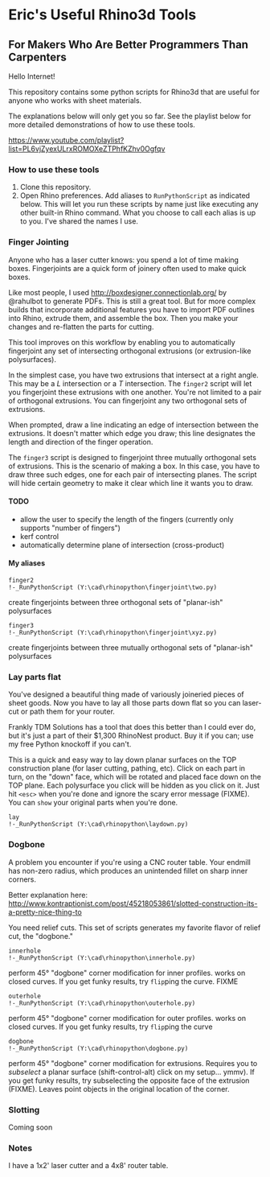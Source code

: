 # Eric's Useful Rhino3d Tools
## For Makers Who Are Better Programmers Than Carpenters

Hello Internet!

This repository contains some python scripts for Rhino3d that are useful for anyone who works with sheet materials.

The explanations below will only get you so far.  See the playlist below for more detailed demonstrations of how to use these tools.

https://www.youtube.com/playlist?list=PL6vjZyexULrxROMOXeZTPhfKZhv0Ogfqv



### How to use these tools

1. Clone this repository.
1. Open Rhino preferences.  Add aliases to `RunPythonScript` as indicated below.  This will let you run these scripts by name just like executing any other built-in Rhino command.  What you choose to call each alias is up to you.  I've shared the names I use.

### Finger Jointing

Anyone who has a laser cutter knows: you spend a lot of time making boxes.  Fingerjoints are a quick form of joinery often used to make quick boxes.

Like most people, I used http://boxdesigner.connectionlab.org/ by @rahulbot to generate PDFs.  This is still a great tool. But for more complex builds that incorporate additional features you have to import PDF outlines into Rhino, extrude them, and assemble the box.  Then you make your changes and re-flatten the parts for cutting.

This tool improves on this workflow by enabling you to automatically fingerjoint any set of intersecting orthogonal extrusions (or extrusion-like polysurfaces).

In the simplest case, you have two extrusions that intersect at a right angle.  This may be a *L* intersection or a *T* intersection.  The `finger2` script will let you fingerjoint these extrusions with one another.  You're not limited to a pair of orthogonal extrusions.  You can fingerjoint any two orthogonal sets of extrusions.

When prompted, draw a line indicating an edge of intersection between the extrusions.  It doesn't matter which edge you draw; this line designates the length and direction of the finger operation.

The `finger3` script is designed to fingerjoint three mutually orthogonal sets of extrusions.  This is the scenario of making a box.  In this case, you have to draw three such edges, one for each pair of intersecting planes.  The script will hide certain geometry to make it clear which line it wants you to draw.

#### TODO

* allow the user to specify the length of the fingers (currently only supports "number of fingers")
* kerf control
* automatically determine plane of intersection (cross-product)

#### My aliases

```
finger2
!-_RunPythonScript (Y:\cad\rhinopython\fingerjoint\two.py)
```

create fingerjoints between three orthogonal sets of "planar-ish" polysurfaces

```
finger3
!-_RunPythonScript (Y:\cad\rhinopython\fingerjoint\xyz.py)
```

create fingerjoints between three mutually orthogonal sets of "planar-ish" polysurfaces

### Lay parts flat

You've designed a beautiful thing made of variously joineried pieces of sheet goods.  Now you have to lay all those parts down flat so you can laser-cut or path them for your router.

Frankly TDM Solutions has a tool that does this better than I could ever do, but it's just a part of their $1,300 RhinoNest product.  Buy it if you can; use my free Python knockoff if you can't.

This is a quick and easy way to lay down planar surfaces on the TOP construction plane (for laser cutting, pathing, etc).  Click on each part in turn, on the "down" face, which will be rotated and placed face down on the TOP plane.  Each polysurface you click will be hidden as you click on it.  Just hit `<esc>` when you're done and ignore the scary error message (FIXME).  You can `show` your original parts when you're done.

```
lay
!-_RunPythonScript (Y:\cad\rhinopython\laydown.py)
```

### Dogbone

A problem you encounter if you're using a CNC router table.  Your endmill has non-zero radius, which produces an unintended fillet on sharp inner corners.

Better explanation here: http://www.kontraptionist.com/post/45218053861/slotted-construction-its-a-pretty-nice-thing-to

You need relief cuts.  This set of scripts generates my favorite flavor of relief cut, the "dogbone."

```
innerhole
!-_RunPythonScript (Y:\cad\rhinopython\innerhole.py)
```

perform 45° "dogbone" corner modification for inner profiles.  works on closed curves.  If you get funky results, try `flip`ping the curve. FIXME

```
outerhole
!-_RunPythonScript (Y:\cad\rhinopython\outerhole.py)
```

perform 45° "dogbone" corner modification for outer profiles.  works on closed curves.  If you get funky results, try `flip`ping the curve

```
dogbone
!-_RunPythonScript (Y:\cad\rhinopython\dogbone.py)
```

perform 45° "dogbone" corner modification for extrusions.  Requires you to _subselect_ a planar surface (shift-control-alt) click on my setup... ymmv).  If you get funky results, try subselecting the opposite face of the extrusion (FIXME).  Leaves point objects in the original location  of the corner.

### Slotting

Coming soon

### Notes

I have a 1x2' laser cutter and a 4x8' router table.
